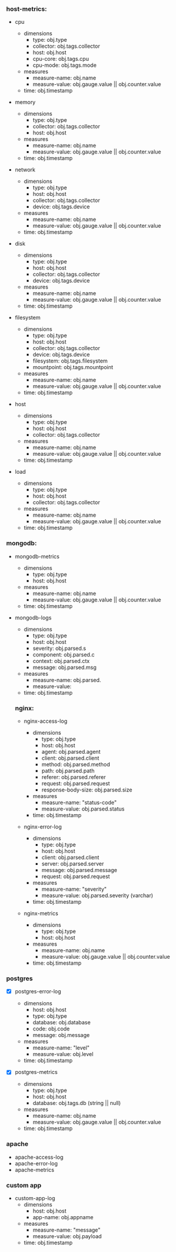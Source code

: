 ### host-metrics:

* cpu
  * dimensions
    * type: obj.type
    * collector: obj.tags.collector
    * host: obj.host
    * cpu-core: obj.tags.cpu
    * cpu-mode: obj.tags.mode
  * measures
    * measure-name: obj.name
    * measure-value: obj.gauge.value || obj.counter.value
  * time: obj.timestamp

* memory
  * dimensions
    * type: obj.type
    * collector: obj.tags.collector
    * host: obj.host
  * measures
    * measure-name: obj.name
    * measure-value: obj.gauge.value || obj.counter.value
  * time: obj.timestamp

* network
  * dimensions
    * type: obj.type
    * host: obj.host
    * collector: obj.tags.collector
    * device: obj.tags.device
  * measures
    * measure-name: obj.name
    * measure-value: obj.gauge.value || obj.counter.value
  * time: obj.timestamp

* disk
  * dimensions
    * type: obj.type
    * host: obj.host
    * collector: obj.tags.collector
    * device: obj.tags.device
  * measures
    * measure-name: obj.name
    * measure-value: obj.gauge.value || obj.counter.value
  * time: obj.timestamp

* filesystem
  * dimensions
    * type: obj.type
    * host: obj.host
    * collector: obj.tags.collector
    * device: obj.tags.device
    * filesystem: obj.tags.filesystem
    * mountpoint: obj.tags.mountpoint
  * measures
    * measure-name: obj.name
    * measure-value: obj.gauge.value || obj.counter.value
  * time: obj.timestamp

* host
  * dimensions
    * type: obj.type
    * host: obj.host
    * collector: obj.tags.collector
  * measures
    * measure-name: obj.name
    * measure-value: obj.gauge.value || obj.counter.value
  * time: obj.timestamp

* load
  * dimensions
    * type: obj.type
    * host: obj.host
    * collector: obj.tags.collector
  * measures
    * measure-name: obj.name
    * measure-value: obj.gauge.value || obj.counter.value
  * time: obj.timestamp

### mongodb:

* mongodb-metrics
  * dimensions
    * type: obj.type
    * host: obj.host
  * measures
    * measure-name: obj.name
    * measure-value: obj.gauge.value || obj.counter.value
  * time: obj.timestamp

* mongodb-logs
  * dimensions
    * type: obj.type
    * host: obj.host
    * severity: obj.parsed.s
    * component: obj.parsed.c
    * context: obj.parsed.ctx
    * message: obj.parsed.msg
  * measures
    * measure-name: obj.parsed.
    * measure-value: 
  * time: obj.timestamp

  ### nginx:

  * nginx-access-log
    * dimensions
      * type: obj.type
      * host: obj.host
      * agent: obj.parsed.agent
      * client: obj.parsed.client
      * method: obj.parsed.method
      * path: obj.parsed.path
      * referer: obj.parsed.referer
      * request: obj.parsed.request
      * response-body-size: obj.parsed.size
    * measures
      * measure-name: "status-code"
      * measure-value: obj.parsed.status
    * time: obj.timestamp

  * nginx-error-log
    * dimensions
      * type: obj.type
      * host: obj.host
      * client: obj.parsed.client
      * server: obj.parsed.server
      * message: obj.parsed.message
      * request: obj.parsed.request
    * measures
      * measure-name: "severity"
      * measure-value: obj.parsed.severity (varchar)
    * time: obj.timestamp

  * nginx-metrics
    * dimensions
      * type: obj.type
      * host: obj.host
    * measures
      * measure-name: obj.name
      * measure-value: obj.gauge.value || obj.counter.value
    * time: obj.timestamp

### postgres
- [x] postgres-error-log
  * dimensions
    * host: obj.host
    * type: obj.type
    * database: obj.database
    * code: obj.code
    * message: obj.message
  * measures
    * measure-name: "level"
    * measure-value: obj.level
  * time: obj.timestamp

- [x] postgres-metrics
  * dimensions
    * type: obj.type
    * host: obj.host
    * database: obj.tags.db (string || null)
  * measures
    * measure-name: obj.name
    * measure-value: obj.gauge.value || obj.counter.value
  * time: obj.timestamp

### apache
* apache-access-log
* apache-error-log
* apache-metrics

### custom app
* custom-app-log
  * dimensions
    * host: obj.host
    * app-name: obj.appname
  * measures
    * measure-name: "message"
    * measure-value: obj.payload
  * time: obj.timestamp
